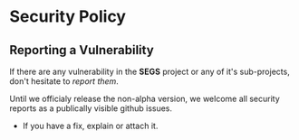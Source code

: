 # Security Policy

## Reporting a Vulnerability

If there are any vulnerability in the **SEGS** project or any of it's sub-projects, don't hesitate to _report them_.

Until we officialy release the non-alpha version, we welcome all security reports as a publically visible github issues. 

- If you have a fix, explain or attach it.

